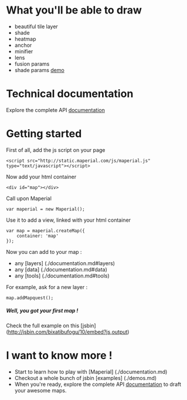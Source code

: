
# What you'll be able to draw
- beautiful tile layer
- shade
- heatmap
- anchor
- minifier
- lens
- fusion params
- shade params
[demo](http://jsbin.com/bixatibufogu/10/embed?js,output)

# Technical documentation

Explore the complete API [documentation](http://static.maperial.com/doc)

# Getting started
First of all, add the js script on your page
```
<script src="http://static.maperial.com/js/maperial.js" type="text/javascript"></script>
```

Now add your html container
```
<div id="map"></div>
```

Call upon Maperial
```
var maperial = new Maperial();
```

Use it to add a view, linked with your html container
```
var map = maperial.createMap({
    container: 'map'
});
```

Now you can add to your map :
- any [layers] (./documentation.md#layers)
- any [data] (./documentation.md#data)
- any [tools] (./documentation.md#tools)

For example, ask for a new layer :
```
map.addMapquest();
```

##### Well, you got your first map !
Check the full example on this [jsbin] (http://jsbin.com/bixatibufogu/10/embed?js,output)

# I want to know more !
- Start to learn how to play with [Maperial] (./documentation.md)
- Checkout a whole bunch of jsbin [examples] (./demos.md)
- When you're ready, explore the complete API
[documentation](http://static.maperial.com/doc) to draft your awesome maps.

